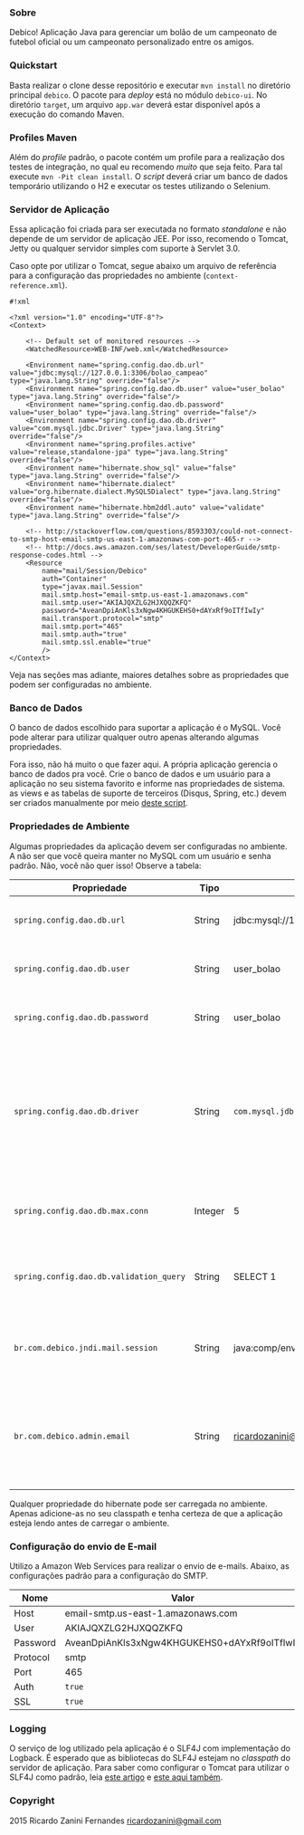 ### Sobre ###

Debico! Aplicação Java para gerenciar um bolão de um campeonato de futebol oficial ou um campeonato personalizado entre os amigos.

### Quickstart ###

Basta realizar o clone desse repositório e executar `mvn install` no diretório principal `debico`. O pacote para *deploy* está no módulo `debico-ui`. No diretório `target`, um arquivo `app.war` deverá estar disponível após a execução do comando Maven.

### Profiles Maven ###

Além do *profile* padrão, o pacote contém um profile para a realização dos testes de integração, no qual eu recomendo _muito_ que seja feito. Para tal execute `mvn -Pit clean install`. O *script* deverá criar um banco de dados temporário utilizando o H2 e executar os testes utilizando o Selenium.

### Servidor de Aplicação ###

Essa aplicação foi criada para ser executada no formato *standalone* e não depende de um servidor de aplicação JEE. Por isso, recomendo o Tomcat, Jetty ou qualquer servidor simples com suporte à Servlet 3.0.

Caso opte por utilizar o Tomcat, segue abaixo um arquivo de referência para a configuração das propriedades no ambiente (`context-reference.xml`).

```
#!xml

<?xml version="1.0" encoding="UTF-8"?>
<Context>

    <!-- Default set of monitored resources -->
    <WatchedResource>WEB-INF/web.xml</WatchedResource>

    <Environment name="spring.config.dao.db.url" value="jdbc:mysql://127.0.0.1:3306/bolao_campeao" type="java.lang.String" override="false"/>
    <Environment name="spring.config.dao.db.user" value="user_bolao" type="java.lang.String" override="false"/>
    <Environment name="spring.config.dao.db.password" value="user_bolao" type="java.lang.String" override="false"/>
    <Environment name="spring.config.dao.db.driver" value="com.mysql.jdbc.Driver" type="java.lang.String" override="false"/>
    <Environment name="spring.profiles.active" value="release,standalone-jpa" type="java.lang.String" override="false"/>
    <Environment name="hibernate.show_sql" value="false" type="java.lang.String" override="false"/>
    <Environment name="hibernate.dialect" value="org.hibernate.dialect.MySQL5Dialect" type="java.lang.String" override="false"/>
    <Environment name="hibernate.hbm2ddl.auto" value="validate" type="java.lang.String" override="false"/>

    <!-- http://stackoverflow.com/questions/8593303/could-not-connect-to-smtp-host-email-smtp-us-east-1-amazonaws-com-port-465-r -->
    <!-- http://docs.aws.amazon.com/ses/latest/DeveloperGuide/smtp-response-codes.html -->
    <Resource 
		name="mail/Session/Debico" 
		auth="Container" 
		type="javax.mail.Session" 
		mail.smtp.host="email-smtp.us-east-1.amazonaws.com"
		mail.smtp.user="AKIAJQXZLG2HJXQQZKFQ"
		password="AveanDpiAnKls3xNgw4KHGUKEHS0+dAYxRf9oITfIwIy"
		mail.transport.protocol="smtp"
		mail.smtp.port="465"
		mail.smtp.auth="true"
		mail.smtp.ssl.enable="true"
		/>
</Context>
```
Veja nas seções mas adiante, maiores detalhes sobre as propriedades que podem ser configuradas no ambiente.

### Banco de Dados ###

O banco de dados escolhido para suportar a aplicação é o MySQL. Você pode alterar para utilizar qualquer outro apenas alterando algumas propriedades.

Fora isso, não há muito o que fazer aqui. A própria aplicação gerencia o banco de dados pra você. Crie o banco de dados e um usuário para a aplicação no seu sistema favorito e informe nas propriedades de sistema. as views e as tabelas de suporte de terceiros (Disqus, Spring, etc.) devem ser criados manualmente por meio [deste script](https://bitbucket.org/ricardozanini/debico/src/dac4cf90c9fca497822c480758bead31052538c8/debico-core/src/main/resources/sql/db-objects.sql?at=master).

### Propriedades de Ambiente ###

Algumas propriedades da aplicação devem ser configuradas no ambiente. A não ser que você queira manter no MySQL com um usuário e senha padrão. Não, você não quer isso! Observe a tabela:

| Propriedade | Tipo | Padrão | Descrição
----------------- | ----- | --------- | ------------
| `spring.config.dao.db.url` | String | jdbc\:mysql\://127.0.0.1:3306/bolao_campeao | URL de conexão com o banco de dados
| `spring.config.dao.db.user` | String | user_bolao | Nome do usuário do banco de dados.
| `spring.config.dao.db.password` | String | user_bolao | Senha do usuário do banco de dados.
| `spring.config.dao.db.driver` | String | `com.mysql.jdbc.Driver` | Nome do driver JDBC do banco de dados. Caso altere o tipo do banco, não esquecer de adicionar o *driver* no *classpath* do servidor de aplicação.
| `spring.config.dao.db.max.conn` | Integer | 5 | Tamanho do *pool* inicial de conexão do banco de dados.
| `spring.config.dao.db.validation_query` | String | SELECT 1 | *Query* para realizar a validação da conexão com o banco de dados.
| `br.com.debico.jndi.mail.session` | String | java\:comp/env/mail/Session/Debico | Nome do JNDI da sessão de e-mail do servidor de aplicação.
| `br.com.debico.admin.email` | String | ricardozanini@gmail.com | E-mail do administrador do sistema. Aquele cara que vai receber as reclamações do formulário de contato. :)

Qualquer propriedade do hibernate pode ser carregada no ambiente. Apenas adicione-as no seu classpath e tenha certeza de que a aplicação esteja lendo antes de carregar o ambiente.

### Configuração do envio de E-mail ###

Utilizo a Amazon Web Services para realizar o envio de e-mails. Abaixo, as configurações padrão para a configuração do SMTP.

| Nome | Valor |
| ------- | ------- |
| Host   | email-smtp.us-east-1.amazonaws.com
| User   | AKIAJQXZLG2HJXQQZKFQ
| Password | AveanDpiAnKls3xNgw4KHGUKEHS0+dAYxRf9oITfIwIy
| Protocol | smtp
| Port | 465
| Auth | `true`
| SSL | `true`

### Logging ###

O serviço de log utilizado pela aplicação é o SLF4J com implementação do Logback. É esperado que as bibliotecas do SLF4J estejam no *classpath* do servidor de aplicação. Para saber como configurar o Tomcat para utilizar o SLF4J como padrão, leia [este artigo](http://adfinmunich.blogspot.com.br/2012/03/how-to-configure-tomcat-to-use-slf4j.html) e [este aqui também](http://stackoverflow.com/questions/8012595/tomcat-logging-with-slf4j-and-log4j). 

### Copyright ###

2015
Ricardo Zanini Fernandes
ricardozanini@gmail.com